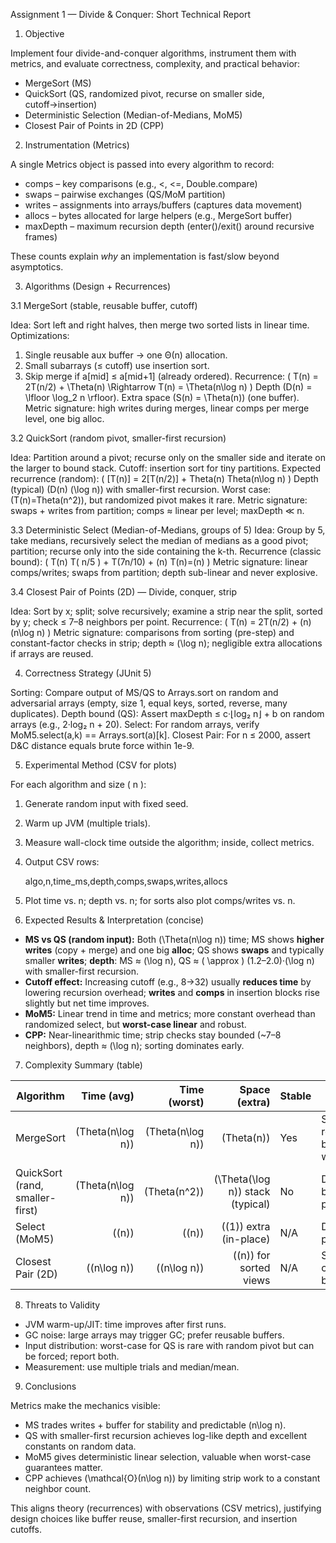  Assignment 1 — Divide & Conquer: Short Technical Report

 1) Objective

Implement four divide-and-conquer algorithms, instrument them with metrics, and evaluate correctness, complexity, and practical behavior:

* MergeSort (MS)
* QuickSort (QS, randomized pivot, recurse on smaller side, cutoff→insertion)
* Deterministic Selection (Median-of-Medians, MoM5)
* Closest Pair of Points in 2D (CPP)

 2) Instrumentation (Metrics)

A single Metrics object is passed into every algorithm to record:

* comps – key comparisons (e.g., <, <=, Double.compare)
* swaps – pairwise exchanges (QS/MoM partition)
* writes – assignments into arrays/buffers (captures data movement)
* allocs – bytes allocated for large helpers (e.g., MergeSort buffer)
* maxDepth – maximum recursion depth (enter()/exit() around recursive frames)

These counts explain *why* an implementation is fast/slow beyond asymptotics.

 3) Algorithms (Design + Recurrences)

 3.1 MergeSort (stable, reusable buffer, cutoff)

 Idea: Sort left and right halves, then merge two sorted lists in linear time.
 Optimizations:

  1. Single reusable aux buffer → one Θ(n) allocation.
  2. Small subarrays (≤ cutoff) use insertion sort.
  3. Skip merge if a[mid] ≤ a[mid+1] (already ordered).
     Recurrence:
  ( T(n) = 2T(n/2) + \Theta(n) \Rightarrow T(n) = \Theta(n\log n) )
  Depth (D(n) = \lfloor \log_2 n \rfloor).
  Extra space (S(n) = \Theta(n)) (one buffer).
Metric signature: high writes during merges, linear comps per merge level, one big alloc.

 3.2 QuickSort (random pivot, smaller-first recursion)

Idea: Partition around a pivot; recurse only on the smaller side and iterate on the larger to bound stack.
Cutoff: insertion sort for tiny partitions.
Expected recurrence (random):
  ( [T(n)] = 2[T(n/2)] + Theta(n)  Theta(n\log n) )
  Depth (typical) (D(n) (\log n)) with smaller-first recursion.
Worst case: (T(n)=Theta(n^2)), but randomized pivot makes it rare.
Metric signature: swaps + writes from partition; comps ≈ linear per level; maxDepth ≪ n.

 3.3 Deterministic Select (Median-of-Medians, groups of 5)
Idea: Group by 5, take medians, recursively select the median of medians as a good pivot; partition; recurse only into the side containing the k-th.
Recurrence (classic bound):
  ( T(n)  T( n/5 ) + T(7n/10) + (n)  T(n)=(n) )
  Metric signature: linear comps/writes; swaps from partition; depth sub-linear and never explosive.

 3.4 Closest Pair of Points (2D) — Divide, conquer, strip

Idea: Sort by x; split; solve recursively; examine a strip near the split, sorted by y; check ≤ 7–8 neighbors per point.
Recurrence:
  ( T(n) = 2T(n/2) + (n) (n\log n) )
Metric signature: comparisons from sorting (pre-step) and constant-factor checks in strip; depth ≈ (\log n); negligible extra allocations if arrays are reused.

 4) Correctness Strategy (JUnit 5)

Sorting: Compare output of MS/QS to Arrays.sort on random and adversarial arrays (empty, size 1, equal keys, sorted, reverse, many duplicates).
Depth bound (QS): Assert maxDepth ≤ c·⌊log₂ n⌋ + b on random arrays (e.g., 2·log₂ n + 20).
Select: For random arrays, verify MoM5.select(a,k) == Arrays.sort(a)[k].
Closest Pair: For n ≤ 2000, assert D&C distance equals brute force within 1e-9.

 5) Experimental Method (CSV for plots)

For each algorithm and size ( n ):

1. Generate random input with fixed seed.
2. Warm up JVM (multiple trials).
3. Measure wall-clock time outside the algorithm; inside, collect metrics.
4. Output CSV rows:

   
   algo,n,time_ms,depth,comps,swaps,writes,allocs
   
5. Plot time vs. n; depth vs. n; for sorts also plot comps/writes vs. n.

 6) Expected Results & Interpretation (concise)

* **MS vs QS (random input):**
  Both (\Theta(n\log n)) time; MS shows **higher writes** (copy + merge) and one big **alloc**; QS shows **swaps** and typically smaller **writes**; **depth**: MS ≈ (\log n), QS ≈ ( \approx ) (1.2–2.0)·(\log n) with smaller-first recursion.
* **Cutoff effect:** Increasing cutoff (e.g., 8→32) usually **reduces time** by lowering recursion overhead; **writes** and **comps** in insertion blocks rise slightly but net time improves.
* **MoM5:** Linear trend in time and metrics; more constant overhead than randomized select, but **worst-case linear** and robust.
* **CPP:** Near-linearithmic time; strip checks stay bounded (~7–8 neighbors), depth ≈ (\log n); sorting dominates early.

 7) Complexity Summary (table)

| Algorithm                       |             Time (avg) |           Time (worst) |                     Space (extra) | Stable | Notes                               |
| ------------------------------- | ---------------------: | ---------------------: | --------------------------------: | ------ | ----------------------------------- |
| MergeSort                       |      (Theta(n\log n)) |      (Theta(n\log n)) |                       (Theta(n)) | Yes    | Single reusable buffer, high writes |
| QuickSort (rand, smaller-first) |      (Theta(n\log n)) |          (Theta(n^2)) |  (\Theta(\log n)) stack (typical) | No     | Depth bounded in practice           |
| Select (MoM5)                   |       ((n)) |       ((n)) | ((1)) extra (in-place) | N/A    | Deterministic pivot quality         |
| Closest Pair (2D)               | (\(n\log n)) | ((n\log n)) | ((n)) for sorted views | N/A    | Strip check constant bound          |

 8) Threats to Validity

* JVM warm-up/JIT: time improves after first runs.
* GC noise: large arrays may trigger GC; prefer reusable buffers.
* Input distribution: worst-case for QS is rare with random pivot but can be forced; report both.
* Measurement: use multiple trials and median/mean.

 9) Conclusions

Metrics make the mechanics visible:

* MS trades writes + buffer for stability and predictable (n\log n).
* QS with smaller-first recursion achieves log-like depth and excellent constants on random data.
* MoM5 gives deterministic linear selection, valuable when worst-case guarantees matter.
* CPP achieves (\mathcal{O}(n\log n)) by limiting strip work to a constant neighbor count.

This aligns theory (recurrences) with observations (CSV metrics), justifying design choices like buffer reuse, smaller-first recursion, and insertion cutoffs.
